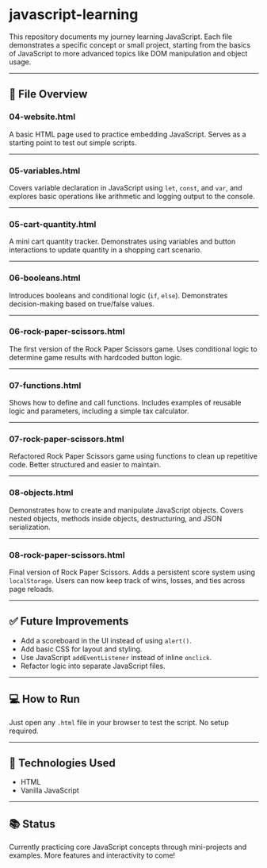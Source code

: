 # javascript-learning


This repository documents my journey learning JavaScript. Each file demonstrates a specific concept or small project, starting from the basics of JavaScript to more advanced topics like DOM manipulation and object usage.

---

## 📁 File Overview

### 04-website.html
A basic HTML page used to practice embedding JavaScript. Serves as a starting point to test out simple scripts.

---

### 05-variables.html
Covers variable declaration in JavaScript using `let`, `const`, and `var`, and explores basic operations like arithmetic and logging output to the console.

---

### 05-cart-quantity.html
A mini cart quantity tracker. Demonstrates using variables and button interactions to update quantity in a shopping cart scenario.

---

### 06-booleans.html
Introduces booleans and conditional logic (`if`, `else`). Demonstrates decision-making based on true/false values.

---

### 06-rock-paper-scissors.html
The first version of the Rock Paper Scissors game. Uses conditional logic to determine game results with hardcoded button logic.

---

### 07-functions.html
Shows how to define and call functions. Includes examples of reusable logic and parameters, including a simple tax calculator.

---

### 07-rock-paper-scissors.html
Refactored Rock Paper Scissors game using functions to clean up repetitive code. Better structured and easier to maintain.

---

### 08-objects.html
Demonstrates how to create and manipulate JavaScript objects. Covers nested objects, methods inside objects, destructuring, and JSON serialization.

---

### 08-rock-paper-scissors.html
Final version of Rock Paper Scissors. Adds a persistent score system using `localStorage`. Users can now keep track of wins, losses, and ties across page reloads.

---

## ✅ Future Improvements
- Add a scoreboard in the UI instead of using `alert()`.
- Add basic CSS for layout and styling.
- Use JavaScript `addEventListener` instead of inline `onclick`.
- Refactor logic into separate JavaScript files.

---

## 💻 How to Run

Just open any `.html` file in your browser to test the script. No setup required.

---

## 🔧 Technologies Used
- HTML
- Vanilla JavaScript

---

## 📚 Status
Currently practicing core JavaScript concepts through mini-projects and examples. More features and interactivity to come!

